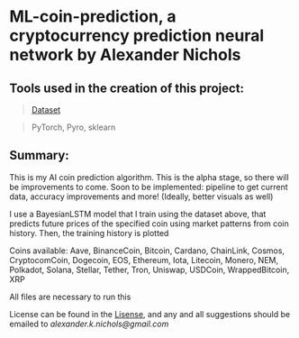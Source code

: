# ML-coin-prediction, a cryptocurrency prediction neural network by Alexander Nichols

## Tools used in the creation of this project:

> [Dataset](https://www.kaggle.com/datasets/sudalairajkumar/cryptocurrencypricehistory)
 
> PyTorch, Pyro, sklearn

## Summary:

This is my AI coin prediction algorithm. This is the alpha stage, so there will be improvements to come. Soon to be implemented: pipeline to get current data, accuracy improvements and more! (Ideally, better visuals as well)

I use a BayesianLSTM model that I train using the dataset above, that predicts future prices of the specified coin using market patterns from coin history. Then, the training history is plotted

Coins available: Aave, BinanceCoin, Bitcoin, Cardano, ChainLink, Cosmos, CryptocomCoin, Dogecoin, EOS, Ethereum, Iota, Litecoin, Monero, NEM, Polkadot, Solana, Stellar, Tether, Tron, Uniswap, USDCoin, WrappedBitcoin, XRP

All files are necessary to run this

License can be found in the [Lisense](LICENSE), and any and all suggestions should be emailed to _alexander.k.nichols@gmail.com_
